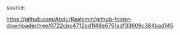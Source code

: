 source:

https://github.com/AbdurRaahimm/github-folder-downloader/tree/0722cbc4712bd1f48e6751adf33609c384bad145